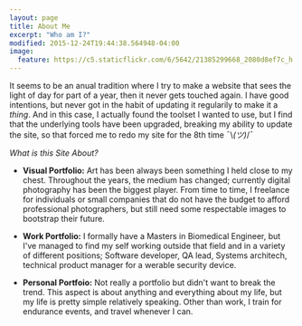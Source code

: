 ```yaml
---
layout: page
title: About Me
excerpt: "Who am I?"
modified: 2015-12-24T19:44:38.564948-04:00
image:
  feature: https://c5.staticflickr.com/6/5642/21385299668_2080d8ef7c_h.jpg
---
```


It seems to be an anual tradition where I try to make a website that sees the light of day for part of a year, then it never gets touched again. I have good intentions, but never got in the habit of updating it regularily to make it a *thing*. And in this case, I actually found the toolset I wanted to use, but I find that the underlying tools have been upgraded, breaking my ability to update the site, so that forced me to redo my site for the 8th time ¯\\_(ツ)_/¯

*What is this Site About?*

* **Visual Portfolio:** Art has been always been something I held close to my chest. Throughout the years, the medium has changed; currently digital photography has been the biggest player. From time to time, I freelance for individuals or small companies that do not have the budget to afford professional photographers, but still need some respectable images to bootstrap their future.

* **Work Portfolio:** I formally have a Masters in Biomedical Engineer, but I've managed to find my self working outside that field and in a variety of different positions; Software developer, QA lead, Systems architech, technical product manager for a werable security device. 

* **Personal Portfoio:** Not really a portfolio but didn't want to break the trend. This aspect is about anything and everything about my life, but my life is pretty simple relatively speaking. Other than work, I train for endurance events, and travel whenever I can. 